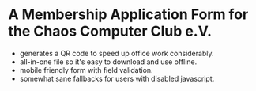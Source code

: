 # A Membership Application Form for the Chaos Computer Club e.V.
- generates a QR code to speed up office work considerably.
- all-in-one file so it's easy to download and use offline.
- mobile friendly form with field validation.
- somewhat sane fallbacks for users with disabled javascript.
